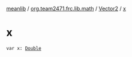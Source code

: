 [meanlib](../../index.md) / [org.team2471.frc.lib.math](../index.md) / [Vector2](index.md) / [x](./x.md)

# x

`var x: `[`Double`](https://kotlinlang.org/api/latest/jvm/stdlib/kotlin/-double/index.html)